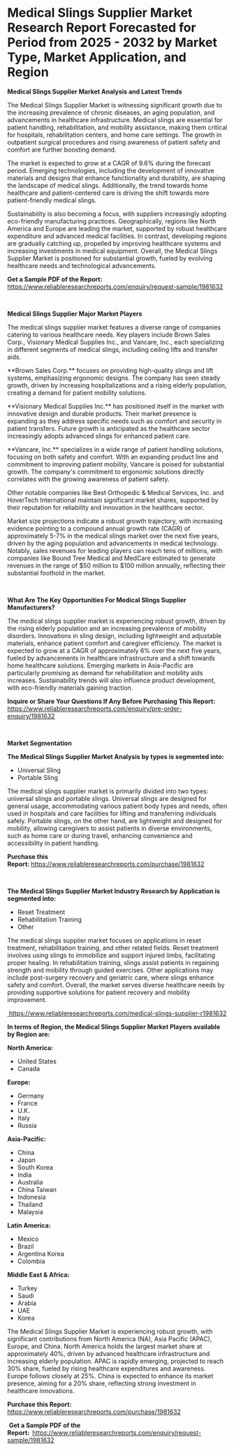<p><h1>Medical Slings Supplier Market Research Report Forecasted for Period from 2025 -  2032 by Market Type, Market Application, and Region</h1></p><p><strong>Medical Slings Supplier Market Analysis and Latest Trends</strong></p>
<p><p>The Medical Slings Supplier Market is witnessing significant growth due to the increasing prevalence of chronic diseases, an aging population, and advancements in healthcare infrastructure. Medical slings are essential for patient handling, rehabilitation, and mobility assistance, making them critical for hospitals, rehabilitation centers, and home care settings. The growth in outpatient surgical procedures and rising awareness of patient safety and comfort are further boosting demand. </p><p>The market is expected to grow at a CAGR of 9.6% during the forecast period. Emerging technologies, including the development of innovative materials and designs that enhance functionality and durability, are shaping the landscape of medical slings. Additionally, the trend towards home healthcare and patient-centered care is driving the shift towards more patient-friendly medical slings. </p><p>Sustainability is also becoming a focus, with suppliers increasingly adopting eco-friendly manufacturing practices. Geographically, regions like North America and Europe are leading the market, supported by robust healthcare expenditure and advanced medical facilities. In contrast, developing regions are gradually catching up, propelled by improving healthcare systems and increasing investments in medical equipment. Overall, the Medical Slings Supplier Market is positioned for substantial growth, fueled by evolving healthcare needs and technological advancements.</p></p>
<p><strong>Get a Sample PDF of the Report:&nbsp;</strong> <a href="https://www.reliableresearchreports.com/enquiry/request-sample/1981632?utm_campaign=16&utm_medium=2&utm_source=Github&utm_content=ia&utm_term=16042025&utm_id=medical-slings-supplier">https://www.reliableresearchreports.com/enquiry/request-sample/1981632</a></p>
<p>&nbsp;</p>
<p><strong>Medical Slings Supplier Major Market Players</strong></p>
<p><p>The medical slings supplier market features a diverse range of companies catering to various healthcare needs. Key players include Brown Sales Corp., Visionary Medical Supplies Inc., and Vancare, Inc., each specializing in different segments of medical slings, including ceiling lifts and transfer aids.</p><p>**Brown Sales Corp.** focuses on providing high-quality slings and lift systems, emphasizing ergonomic designs. The company has seen steady growth, driven by increasing hospitalizations and a rising elderly population, creating a demand for patient mobility solutions.</p><p>**Visionary Medical Supplies Inc.** has positioned itself in the market with innovative design and durable products. Their market presence is expanding as they address specific needs such as comfort and security in patient transfers. Future growth is anticipated as the healthcare sector increasingly adopts advanced slings for enhanced patient care.</p><p>**Vancare, Inc.** specializes in a wide range of patient handling solutions, focusing on both safety and comfort. With an expanding product line and commitment to improving patient mobility, Vancare is poised for substantial growth. The company's commitment to ergonomic solutions directly correlates with the growing awareness of patient safety.</p><p>Other notable companies like Best Orthopedic & Medical Services, Inc. and HoverTech International maintain significant market shares, supported by their reputation for reliability and innovation in the healthcare sector.</p><p>Market size projections indicate a robust growth trajectory, with increasing evidence pointing to a compound annual growth rate (CAGR) of approximately 5-7% in the medical slings market over the next five years, driven by the aging population and advancements in medical technology. Notably, sales revenues for leading players can reach tens of millions, with companies like Bound Tree Medical and MedCare estimated to generate revenues in the range of $50 million to $100 million annually, reflecting their substantial foothold in the market.</p></p>
<p>&nbsp;</p>
<p><strong>What Are The Key Opportunities For Medical Slings Supplier Manufacturers?</strong></p>
<p><p>The medical slings supplier market is experiencing robust growth, driven by the rising elderly population and an increasing prevalence of mobility disorders. Innovations in sling design, including lightweight and adjustable materials, enhance patient comfort and caregiver efficiency. The market is expected to grow at a CAGR of approximately 6% over the next five years, fueled by advancements in healthcare infrastructure and a shift towards home healthcare solutions. Emerging markets in Asia-Pacific are particularly promising as demand for rehabilitation and mobility aids increases. Sustainability trends will also influence product development, with eco-friendly materials gaining traction.</p></p>
<p><strong>Inquire or Share Your Questions If Any Before Purchasing This Report:</strong> <a href="https://www.reliableresearchreports.com/enquiry/pre-order-enquiry/1981632?utm_campaign=16&utm_medium=2&utm_source=Github&utm_content=ia&utm_term=16042025&utm_id=medical-slings-supplier">https://www.reliableresearchreports.com/enquiry/pre-order-enquiry/1981632</a></p>
<p>&nbsp;</p>
<p><strong>Market Segmentation</strong></p>
<p><strong>The Medical Slings Supplier Market Analysis by types is segmented into:</strong></p>
<p><ul><li>Universal Sling</li><li>Portable Sling</li></ul></p>
<p><p>The medical slings supplier market is primarily divided into two types: universal slings and portable slings. Universal slings are designed for general usage, accommodating various patient body types and needs, often used in hospitals and care facilities for lifting and transferring individuals safely. Portable slings, on the other hand, are lightweight and designed for mobility, allowing caregivers to assist patients in diverse environments, such as home care or during travel, enhancing convenience and accessibility in patient handling.</p></p>
<p><strong>Purchase this Report:&nbsp;</strong><a href="https://www.reliableresearchreports.com/purchase/1981632?utm_campaign=16&utm_medium=2&utm_source=Github&utm_content=ia&utm_term=16042025&utm_id=medical-slings-supplier">https://www.reliableresearchreports.com/purchase/1981632</a></p>
<p>&nbsp;</p>
<p><strong>The Medical Slings Supplier Market Industry Research by Application is segmented into:</strong></p>
<p><ul><li>Reset Treatment</li><li>Rehabilitation Training</li><li>Other</li></ul></p>
<p><p>The medical slings supplier market focuses on applications in reset treatment, rehabilitation training, and other related fields. Reset treatment involves using slings to immobilize and support injured limbs, facilitating proper healing. In rehabilitation training, slings assist patients in regaining strength and mobility through guided exercises. Other applications may include post-surgery recovery and geriatric care, where slings enhance safety and comfort. Overall, the market serves diverse healthcare needs by providing supportive solutions for patient recovery and mobility improvement.</p></p>
<p><a href="https://www.reliableresearchreports.com/medical-slings-supplier-r1981632?utm_campaign=16&utm_medium=2&utm_source=Github&utm_content=ia&utm_term=16042025&utm_id=medical-slings-supplier">&nbsp;https://www.reliableresearchreports.com/medical-slings-supplier-r1981632</a></p>
<p><strong>In terms of Region, the Medical Slings Supplier Market Players available by Region are:</strong></p>
<p>
    <p> <strong> North America: </strong>
        <ul>
            <li>United States</li>
            <li>Canada</li>
        </ul>
        </p> 
    <p> <strong> Europe: </strong>
        <ul>
            <li>Germany</li>
            <li>France</li>
            <li>U.K.</li>
            <li>Italy</li>
            <li>Russia</li>
        </ul>
        </p> 
    <p> <strong> Asia-Pacific: </strong>
        <ul>
            <li>China</li>
            <li>Japan</li>
            <li>South Korea</li>
            <li>India</li>
            <li>Australia</li>
            <li>China Taiwan</li>
            <li>Indonesia</li>
            <li>Thailand</li>
            <li>Malaysia</li>
        </ul>
        </p> 
    <p> <strong> Latin America: </strong>
        <ul>
            <li>Mexico</li>
            <li>Brazil</li>
            <li>Argentina Korea</li>
            <li>Colombia</li>
        </ul>
        </p> 
    <p> <strong> Middle East & Africa: </strong>
        <ul>
            <li>Turkey</li>
            <li>Saudi</li>
            <li>Arabia</li>
            <li>UAE</li>
            <li>Korea</li>
        </ul>
    </p>
    </p>
<p><p>The Medical Slings Supplier Market is experiencing robust growth, with significant contributions from North America (NA), Asia Pacific (APAC), Europe, and China. North America holds the largest market share at approximately 40%, driven by advanced healthcare infrastructure and increasing elderly population. APAC is rapidly emerging, projected to reach 30% share, fueled by rising healthcare expenditures and awareness. Europe follows closely at 25%. China is expected to enhance its market presence, aiming for a 20% share, reflecting strong investment in healthcare innovations.</p></p>
<p><strong>Purchase this Report: </strong><a href="https://www.reliableresearchreports.com/purchase/1981632?utm_campaign=16&utm_medium=2&utm_source=Github&utm_content=ia&utm_term=16042025&utm_id=medical-slings-supplier">https://www.reliableresearchreports.com/purchase/1981632</a></p>
<p>&nbsp;<strong>Get a Sample PDF of the Report:&nbsp;&nbsp;</strong><a href="https://www.reliableresearchreports.com/enquiry/request-sample/1981632?utm_campaign=16&utm_medium=2&utm_source=Github&utm_content=ia&utm_term=16042025&utm_id=medical-slings-supplier">https://www.reliableresearchreports.com/enquiry/request-sample/1981632</a></p>
<p><strong></strong></p>
<p><p></p><p></p><p></p></p>